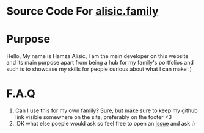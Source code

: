 
# Source Code For [alisic.family](https://alisic.family)

# Purpose

Hello, My name is Hamza Alisic, I am the main developer on this website and its main purpose apart from being a hub for my family's portfolios and such is to showcase my skills for people curious about what I can make :)

# F.A.Q

1. Can I use this for my own family? Sure, but make sure to keep my github link visible somewhere on the site, preferably on the footer <3
2. IDK what else poeple would ask so feel free to open an [issue](https://github.com/Hamy-os/family-website/issues/new) and ask :)